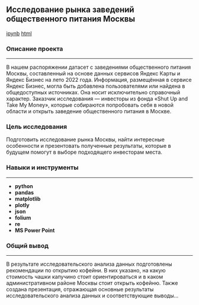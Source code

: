 ## Исследование рынка заведений общественного питания Москвы
[ipynb](https://github.com/Ravil-1989/portfolio/blob/main/public_catering_moscow/public_catering_moscow.ipynb)
[html](https://ravil-1989.github.io/portfolio/public_catering_moscow/public_catering_moscow.html)
### Описание проекта
---
В нашем распоряжении датасет с заведениями общественного питания Москвы, составленный на основе данных сервисов Яндекс Карты и Яндекс Бизнес на лето 2022 года. Информация, размещённая в сервисе Яндекс Бизнес, могла быть добавлена пользователями или найдена в общедоступных источниках. Она носит исключительно справочный характер. Заказчик исследования — инвесторы из фонда «Shut Up and Take My Money», которые собираются попробовать себя в новой области и открыть заведение общественного питания в Москве.

### Цель исследования

Подготовить исследование рынка Москвы, найти интересные особенности и презентовать полученные результаты, которые в будущем помогут в выборе подходящего инвесторам места.
 
### Навыки и инструменты
---

- **python**
- **pandas**
- **matplotlib**
- **plotly**
- **json**
- **folium**
- **re**
- **MS Power Point**

### Общий вывод
---
В результате исследовательского анализа данных подготовлены рекомендации по открытию кофейни. В них указано, на какую стоимость чашки капучино стоит ориентироваться и в каком административном районе Москвы стоит открыть кофейню. Также создана презентация, отражающая основные результаты исследовательского анализа данных и соответствующие выводы...
